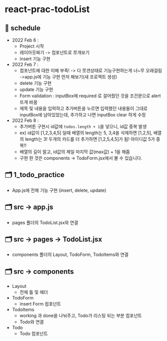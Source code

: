 # react-prac-todoList

## 📅 schedule
- 2022 Feb 6 : 
  - Project 시작
  - 레이아웃짜기 -> 컴포넌트로 쪼개보기
  - insert 기능 구현
- 2022 Feb 7 :
  - 컴포넌트에 대한 이해 부족! -> 다 쪼갠상태로 기능구현하는게 너~무 오래걸림 ->app.js에 기능 구현 먼저 해보기(새 프로젝트 생성)
  - delete 기능 구현
  - update 기능 구현
  - Form validation : inputBox에 required 로 걸어줬던 것을 조건문으로 alert뜨게 바꿈
  - 제목 및 내용을 입력하고 추가버튼을 누르면 입력했던 내용들이 그대로 inputBox에 남아있었는데, 추가하고 나면 inputBox clear 하게 수정
- 2022 Feb 8 :
  - 추가버튼 구현시 id값에 `todos.length + 1`을 넣으니, id값 중복 발생
  - ex) id값이 [1,2,3,4,5] 일때 배열의 length는 5, 3,4을 삭제하면 [1,2,5], 배열의 length는 3! 두개의 카드를 더 추가하면 [1,2,5,4,5]가 됨! 아이디값 5가 중복!!
  - 배열의 길이 말고, id값의 제일 마지막 값(max값) + 1을 해줌
  - 구현 한 것은 components -> TodoForm.jsx에서 볼 수 있습니다.


## 🗂 1_todo_practice
- App.js에 전체 기능 구현 (insert, delete, update)

## 🗂 src -> app.js
-  pages 폴더의 TodoList.jsx와 연결

## 🗂 src -> pages -> TodoList.jsx
- components 폴더의 Layout, TodoForm, TodoItems와 연결

## 🗂 src -> components
- Layout
  - 전체 틀 및 헤더
- TodoForm
  - insert Form 컴포넌트
- TodoItems
  - working 과 done을 나눠주고, Todo가 리스팅 되는 부분 컴포넌트
  - Todo와 연결
- Todo
  - Todo 컴포넌트
